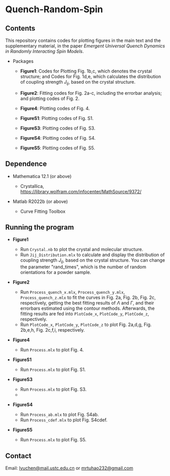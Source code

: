 # Quench-Random-Spin

## Contents
This repository contains codes for plotting figures in the main text and the supplementary material, in the paper *Emergent Universal Quench Dynamics in Randomly Interacting Spin Models*.

- Packages

  - **Figure1**: Codes for Plotting Fig. 1b,c, which denotes the crystal structure; and Codes for Fig. 1d,e, which calculates the distribution of coupling strength $J_{ij}$, based on the crystal structure.
  
  - **Figure2**: Fitting codes for Fig. 2a-c, including the errorbar analysis; and plotting codes of Fig. 2.
  
  - **Figure4**: Plotting codes of Fig. 4.
    
  - **FigureS1**: Plotting codes of Fig. S1.
 
  - **FigureS3**: Plotting codes of Fig. S3.
 
  - **FigureS4**: Plotting codes of Fig. S4.
 
  - **FigureS5**: Plotting codes of Fig. S5.
   
## Dependence

- Mathematica 12.1 (or above)
  - Crystallica, https://library.wolfram.com/infocenter/MathSource/9372/

- Matlab R2022b (or above)
  - Curve Fitting Toolbox

## Running the program

- **Figure1**
    - Run `Crystal.nb` to plot the crystal and molecular structure.
    - Run `Jij_Distribution.mlx` to calculate and display the distribution of coupling strength $J_{ij}$, based on the crystal structure. You can change the parameter "rand_times", which is the number of random orientations for a powder sample.

- **Figure2**
    - Run `Process_quench_x.mlx`, `Process_quench_y.mlx`, `Process_quench_z.mlx` to fit the curves in Fig. 2a, Fig. 2b, Fig. 2c, respectively, getting the best fitting results of $\Lambda$ and $\Gamma$, and their errorbars estimated using the contour methods. Afterwards, the fitting results are fed into `PlotCode_x`, `PlotCode_y`, `PlotCode_z`, respectively.
    - Run `PlotCode_x`, `PlotCode_y`, `PlotCode_z` to plot Fig. 2a,d,g, Fig. 2b,e,h, Fig. 2c,f,i, respectively.

- **Figure4**
    - Run `Process.mlx` to plot Fig. 4.

- **FigureS1**
    - Run `Process.mlx` to plot Fig. S1.
      
- **FigureS3**
    - Run `Process.mlx` to plot Fig. S3.
    - 
- **FigureS4**
    - Run `Process_ab.mlx` to plot Fig. S4ab.
    - Run `Process_cdef.mlx` to plot Fig. S4cdef.
      
- **FigureS5**
    - Run `Process.mlx` to plot Fig. S5.

 
## Contact

Email: lyuchen@mail.ustc.edu.cn or mrtuhao232@gmail.com
